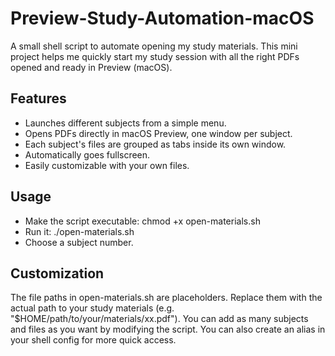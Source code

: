# Preview-Study-Automation-macOS

A small shell script to automate opening my study materials. This mini project helps me quickly start my study session with all the right PDFs opened and ready in Preview (macOS).  

## Features
- Launches different subjects from a simple menu.
- Opens PDFs directly in macOS Preview, one window per subject.
- Each subject's files are grouped as tabs inside its own window.
- Automatically goes fullscreen.
- Easily customizable with your own files.

## Usage
- Make the script executable:
  chmod +x open-materials.sh
- Run it:
  ./open-materials.sh
- Choose a subject number.

## Customization
The file paths in open-materials.sh are placeholders.
Replace them with the actual path to your study materials (e.g. "$HOME/path/to/your/materials/xx.pdf").
You can add as many subjects and files as you want by modifying the script.
You can also create an alias in your shell config for more quick access.
